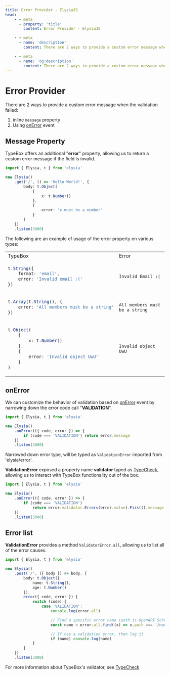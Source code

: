 ```yaml
---
title: Error Provider - ElysiaJS
head:
    - - meta
      - property: 'title'
        content: Error Provider - ElysiaJS

    - - meta
      - name: 'description'
        content: There are 2 ways to provide a custom error message when the validation failed. Inline message property. Using onError event. TypeBox offers an additional "error" property, allowing us to return a custom error message if the field is invalid.

    - - meta
      - name: 'og:description'
        content: There are 2 ways to provide a custom error message when the validation failed. Inline message property. Using onError event. TypeBox offers an additional "error" property, allowing us to return a custom error message if the field is invalid.
---
```


# Error Provider

There are 2 ways to provide a custom error message when the validation failed:

1. inline `message` property
2. Using [onError](/life-cycle/on-error) event

## Message Property

TypeBox offers an additional "**error**" property, allowing us to return a custom error message if the field is invalid.

```typescript
import { Elysia, t } from 'elysia'

new Elysia()
    .get('/', () => 'Hello World!', {
        body: t.Object(
            {
                x: t.Number()
            },
            {
                error: 'x must be a number'
            }
        )
    })
    .listen(3000)
```

The following are an example of usage of the error property on various types:

<table class="md-table">
<tr>
<td>TypeBox</td>
<td>Error</td>
</tr>

<tr>
<td>

```typescript
t.String({
    format: 'email',
    error: 'Invalid email :('
})
```

</td>
<td>

```
Invalid Email :(
```

</td>
</tr>

<tr>
<td>

```typescript
t.Array(t.String(), {
    error: 'All members must be a string'
})
```

</td>
<td>

```
All members must be a string
```

</td>
</tr>

<tr>
<td>

```typescript
t.Object(
    {
        x: t.Number()
    },
    {
        error: 'Invalid object UwU'
    }
)
```

</td>
<td>

```
Invalid object UwU
```

</td>
</tr>

</table>

## onError

We can customize the behavior of validation based on [onError](/new/lifecycle/on-error) event by narrowing down the error code call "**VALIDATION**".

```typescript
import { Elysia, t } from 'elysia'

new Elysia()
    .onError(({ code, error }) => {
        if (code === 'VALIDATION') return error.message
    })
    .listen(3000)
```

Narrowed down error type, will be typed as `ValidationError` imported from 'elysia/error'.

**ValidationError** exposed a property name **validator** typed as [TypeCheck](https://github.com/sinclairzx81/typebox#typecheck), allowing us to interact with TypeBox functionality out of the box.

```typescript
import { Elysia, t } from 'elysia'

new Elysia()
    .onError(({ code, error }) => {
        if (code === 'VALIDATION')
            return error.validator.Errors(error.value).First().message
    })
    .listen(3000)
```

## Error list

**ValidationError** provides a method `ValidatorError.all`, allowing us to list all of the error causes.

```typescript
import { Elysia, t } from 'elysia'

new Elysia()
    .post('/', ({ body }) => body, {
        body: t.Object({
            name: t.String(),
            age: t.Number()
        }),
        error({ code, error }) {
            switch (code) {
                case 'VALIDATION':
                    console.log(error.all)

                    // Find a specific error name (path is OpenAPI Schema compliance)
                    const name = error.all.find((x) => x.path === '/name')

                    // If has a validation error, then log it
                    if (name) console.log(name)
            }
        }
    })
    .listen(3000)
```

For more information about TypeBox's validator, see [TypeCheck](https://github.com/sinclairzx81/typebox#typecheck)
